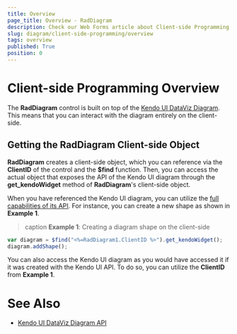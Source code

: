 ```yaml
---
title: Overview
page_title: Overview - RadDiagram
description: Check our Web Forms article about Client-side Programming Overview.
slug: diagram/client-side-programming/overview
tags: overview
published: True
position: 0
---
```


# Client-side Programming Overview

The **RadDiagram** control is built on top of the [Kendo UI DataViz Diagram](https://demos.telerik.com/kendo-ui/dataviz/diagram/index.html). This means that you can interact with the diagram entirely on the client-side.

## Getting the RadDiagram Client-side Object

**RadDiagram** creates a client-side object, which you can reference via the **ClientID** of the control and the **$find** function. Then, you can access the actual object that exposes the API of the Kendo UI diagram through the **get_kendoWidget** method of **RadDiagram**'s client-side object.

When you have referenced the Kendo UI diagram, you can utilize the [full capabilities of its API](https://docs.telerik.com/kendo-ui/api/dataviz/diagram). For instance, you can create a new shape as shown in **Example 1**.

>caption **Example 1**: Creating a diagram shape on the client-side

````JavaScript
var diagram = $find("<%=RadDiagram1.ClientID %>").get_kendoWidget();
diagram.addShape();
````

You can also access the Kendo UI diagram as you would have accessed it if it was created with the Kendo UI API. To do so, you can utilize the **ClientID** from **Example 1**.

# See Also

 * [Kendo UI DataViz Diagram API](https://docs.telerik.com/kendo-ui/api/dataviz/diagram)
